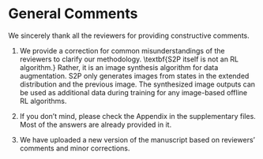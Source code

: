 # General Comments

We sincerely thank all the reviewers for providing constructive comments.

1. We provide a correction for common misunderstandings of the reviewers to clarify our methodology.
\textbf{S2P itself is not an RL algorithm.} Rather, it is an image synthesis algorithm for data augmentation. S2P only generates images from states in the extended distribution and the previous image. The synthesized image outputs can be used as additional data during training for any image-based offline RL algorithms.

2. If you don’t mind, please check the Appendix in the supplementary files. Most of the answers are already provided in it.

3. We have uploaded a new version of the manuscript based on reviewers’ comments and minor corrections.

